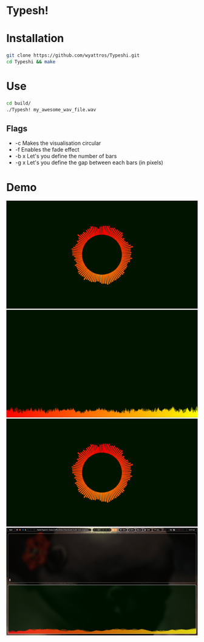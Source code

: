 # Typesh!

# Installation
```sh
git clone https://github.com/wyattros/Typeshi.git
cd Typeshi && make
```

# Use
```sh
cd build/
./Typesh! my_awesome_wav_file.wav
```
## Flags
-  -c Makes the visualisation circular
-  -f Enables the fade effect
-  -b x Let's you define the number of bars
-  -g x Let's you define the gap between each bars (in pixels)

# Demo
[![Demo video](assets/images/circular.png)](assets/videos/demo.mp4)
![Flat bars](assets/images/flat.png)
![Circular bars](assets/images/circular.png)
![Desktop](assets/images/desktop.png)
